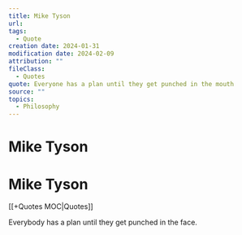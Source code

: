 ```yaml
---
title: Mike Tyson
url: 
tags:
  - Quote
creation date: 2024-01-31
modification date: 2024-02-09
attribution: ""
fileClass:
  - Quotes
quote: Everyone has a plan until they get punched in the mouth
source: ""
topics:
  - Philosophy
---
```


# Mike Tyson

# Mike Tyson

[[+Quotes MOC|Quotes]]

Everybody has a plan until they get punched in the face.
